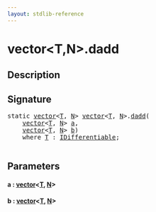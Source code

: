 ```yaml
---
layout: stdlib-reference
---
```


# vector\<T,N\>\.dadd

## Description





## Signature 

<pre>
<span class='code_keyword'>static</span> <a href="index.html" class="code_type">vector</a>&lt;<a href="index.html#typeparam-T" class="code_type">T</a>, <a href="index.html#decl-N" class="code_var">N</a>&gt; <a href="index.html" class="code_type">vector</a>&lt;<a href="index.html#typeparam-T" class="code_type">T</a>, <a href="index.html#decl-N" class="code_var">N</a>&gt;.<a href="dadd.html">dadd</a>(
    <a href="index.html" class="code_type">vector</a>&lt;<a href="index.html#typeparam-T" class="code_type">T</a>, <a href="index.html#decl-N" class="code_var">N</a>&gt; <a href="dadd.html#decl-a" class="code_param">a</a>,
    <a href="index.html" class="code_type">vector</a>&lt;<a href="index.html#typeparam-T" class="code_type">T</a>, <a href="index.html#decl-N" class="code_var">N</a>&gt; <a href="dadd.html#decl-b" class="code_param">b</a>)
    <span class='code_keyword'>where</span> <a href="index.html#typeparam-T" class="code_type">T</a> : <a href="../../interfaces/idifferentiable-01/index.html" class="code_type">IDifferentiable</a>;

</pre>

## Parameters

####  <a id="decl-a"></a>a  : [vector](index.html)\<[T](index.html#typeparam-T), [N](index.html#decl-N)\>
####  <a id="decl-b"></a>b  : [vector](index.html)\<[T](index.html#typeparam-T), [N](index.html#decl-N)\>

